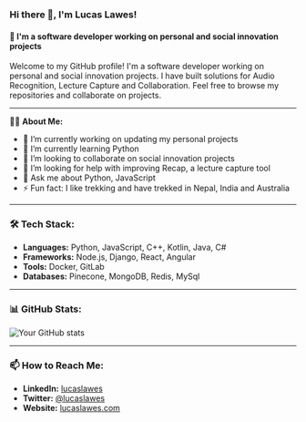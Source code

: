 ### Hi there 👋, I'm Lucas Lawes!

#### 🌱 I'm a software developer working on personal and social innovation projects

Welcome to my GitHub profile! I'm a software developer working on personal and social innovation projects. I have built solutions for Audio Recognition, Lecture Capture and Collaboration. Feel free to browse my repositories and collaborate on projects.

---

👨‍💻 **About Me:**

- 🔭 I’m currently working on updating my personal projects
- 🌱 I’m currently learning Python
- 👯 I’m looking to collaborate on social innovation projects
- 🤔 I’m looking for help with improving Recap, a lecture capture tool
- 💬 Ask me about Python, JavaScript
- ⚡ Fun fact: I like trekking and have trekked in Nepal, India and Australia

---

### 🛠 Tech Stack:

- **Languages:** Python, JavaScript, C++, Kotlin, Java, C#
- **Frameworks:** Node.js, Django, React, Angular
- **Tools:** Docker, GitLab
- **Databases:** Pinecone, MongoDB, Redis, MySql

---

### 📊 GitHub Stats:

![Your GitHub stats](https://github-readme-stats.vercel.app/api?username=lucaslawes&show_icons=true&theme=vue)

---

### 📫 How to Reach Me:

- **LinkedIn:** [lucaslawes](https://www.linkedin.com/in/lucaslawes)
- **Twitter:** [@lucaslawes](https://twitter.com/lucaslawes)
- **Website:** [lucaslawes.com](lucaslawes.com)
